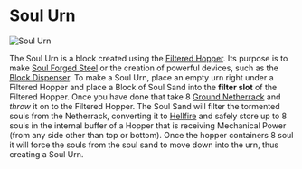 # Soul Urn

![Soul Urn](block:betterwithmods:urn@8)

The Soul Urn is a block created using the [Filtered Hopper](hopper.md). Its purpose is to make [Soul Forged Steel](../items/soulforged_steel.md) or the creation of powerful devices, such as the [Block Dispenser](block_dispenser.md). To make a Soul Urn, place an empty urn right under a Filtered Hopper and place a Block of Soul Sand into the __filter slot__ of the Filtered Hopper. Once you have done that take 8 [Ground Netherrack](../items/ground_netherrack.md) and *throw* it on to the Filtered Hopper. The Soul Sand will filter the tormented souls from the Netherrack, converting it to [Hellfire](../items/hellfire.md) and safely store up to 8 souls in the internal buffer of a Hopper that is receiving Mechanical Power (from any side other than top or bottom). Once the hopper containers 8 soul it will force the souls from the soul sand to move down into the urn, thus creating a Soul Urn.
